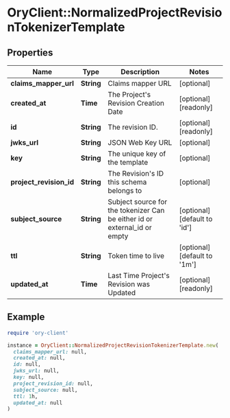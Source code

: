# OryClient::NormalizedProjectRevisionTokenizerTemplate

## Properties

| Name | Type | Description | Notes |
| ---- | ---- | ----------- | ----- |
| **claims_mapper_url** | **String** | Claims mapper URL | [optional] |
| **created_at** | **Time** | The Project&#39;s Revision Creation Date | [optional][readonly] |
| **id** | **String** | The revision ID. | [optional][readonly] |
| **jwks_url** | **String** | JSON Web Key URL | [optional] |
| **key** | **String** | The unique key of the template | [optional] |
| **project_revision_id** | **String** | The Revision&#39;s ID this schema belongs to | [optional] |
| **subject_source** | **String** | Subject source for the tokenizer  Can be either id or external_id or empty | [optional][default to &#39;id&#39;] |
| **ttl** | **String** | Token time to live | [optional][default to &#39;1m&#39;] |
| **updated_at** | **Time** | Last Time Project&#39;s Revision was Updated | [optional][readonly] |

## Example

```ruby
require 'ory-client'

instance = OryClient::NormalizedProjectRevisionTokenizerTemplate.new(
  claims_mapper_url: null,
  created_at: null,
  id: null,
  jwks_url: null,
  key: null,
  project_revision_id: null,
  subject_source: null,
  ttl: 1h,
  updated_at: null
)
```

